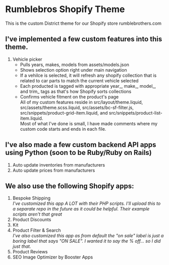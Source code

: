 # Rumblebros Shopify Theme
This is the custom District theme for our Shopify store rumblebrothers.com
## I've implemented a few custom features into this theme.
1. Vehicle picker
    - Pulls years, makes, models from assets/models.json
    - Shows selection option right under main navigation
    - If a vehilce is selected, it will refresh any shopify collection that is related to car parts to match the current vehicle selected
    - Each producted is tagged with appropriate year_, make_, model_, and trim_ tags as that's how Shopify sorts collections
    - Confirms vehicle fitment on the product's page  
All of my custom features reside in src/layout/theme.liquid, src/assets/theme.scss.liquid, src/assets/bc-sf-filter.js, src/snippets/product-grid-item.liquid, and src/snippets/product-list-item.liquid.  
Most of what I've done is small, I have made comments where my custom code starts and ends in each file.
## I've also made a few custom backend API apps using Python (soon to be Ruby/Ruby on Rails)
1. Auto update inventories from manufacturers
2. Auto update prices from manufacturers
## We also use the following Shopify apps:
1. Bespoke Shipping  
   _I've customized this app A LOT with their PHP scripts. I'll upload this to a separate repo in the future as it could be helpful. Their example scripts aren't that great_  
2. Product Discounts
3. Kit
4. Product Filter & Search  
    _I've also customized this app as from default the "on sale" label is just a boring label that says "ON SALE". I wanted it to say the % off... so I did just that._
5. Product Reviews
6. SEO Image Optimizer by Booster Apps